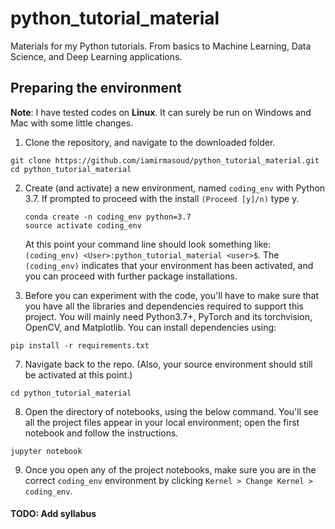 # python_tutorial_material
Materials for my Python tutorials. From basics to Machine Learning, Data Science, and Deep Learning applications.

## Preparing the environment
**Note**: I have tested codes on __Linux__. It can surely be run on Windows and Mac with some little changes.

1. Clone the repository, and navigate to the downloaded folder.
```
git clone https://github.com/iamirmasoud/python_tutorial_material.git
cd python_tutorial_material
```

2. Create (and activate) a new environment, named `coding_env` with Python 3.7. If prompted to proceed with the install `(Proceed [y]/n)` type y.

	```shell
	conda create -n coding_env python=3.7
	source activate coding_env
	```
	
	At this point your command line should look something like: `(coding_env) <User>:python_tutorial_material <user>$`. The `(coding_env)` indicates that your environment has been activated, and you can proceed with further package installations.

6. Before you can experiment with the code, you'll have to make sure that you have all the libraries and dependencies required to support this project. You will mainly need Python3.7+, PyTorch and its torchvision, OpenCV, and Matplotlib. You can install  dependencies using:
```
pip install -r requirements.txt
```

7. Navigate back to the repo. (Also, your source environment should still be activated at this point.)
```shell
cd python_tutorial_material
```

8. Open the directory of notebooks, using the below command. You'll see all the project files appear in your local environment; open the first notebook and follow the instructions.
```shell
jupyter notebook
```

9. Once you open any of the project notebooks, make sure you are in the correct `coding_env` environment by clicking `Kernel > Change Kernel > coding_env`.

#### TODO: Add syllabus